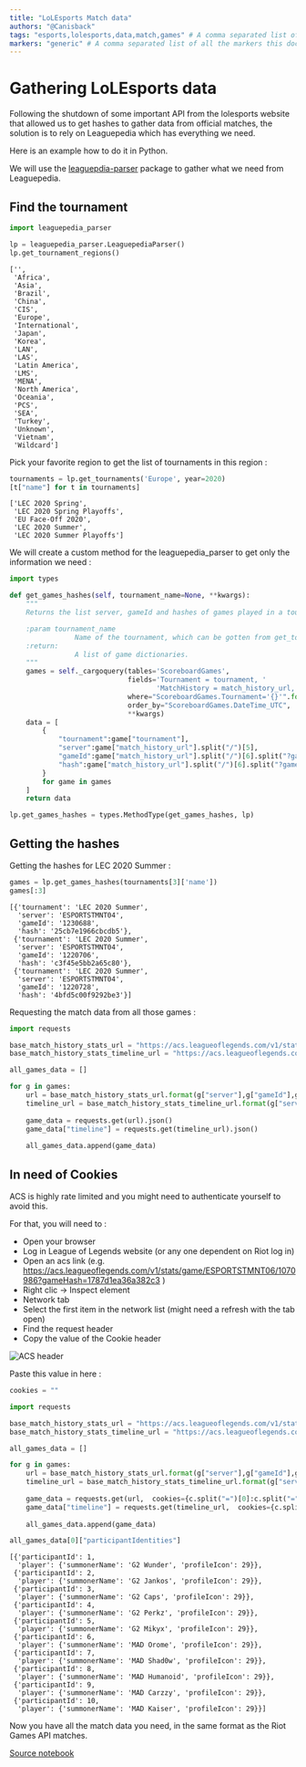 ```yaml
---
title: "LoLEsports Match data"
authors: "@Canisback" 
tags: "esports,lolesports,data,match,games" # A comma separated list of the tags this document has
markers: "generic" # A comma separated list of all the markers this document has
---
```



# Gathering LoLEsports data

Following the shutdown of some important API from the lolesports website that allowed us to get hashes to gather data from official matches, the solution is to rely on Leaguepedia which has everything we need.

Here is an example how to do it in Python.

We will use the [leaguepdia-parser](https://pypi.org/project/leaguepedia-parser/) package to gather what we need from Leaguepedia.

## Find the tournament


```python
import leaguepedia_parser

lp = leaguepedia_parser.LeaguepediaParser()
lp.get_tournament_regions()
```




    ['',
     'Africa',
     'Asia',
     'Brazil',
     'China',
     'CIS',
     'Europe',
     'International',
     'Japan',
     'Korea',
     'LAN',
     'LAS',
     'Latin America',
     'LMS',
     'MENA',
     'North America',
     'Oceania',
     'PCS',
     'SEA',
     'Turkey',
     'Unknown',
     'Vietnam',
     'Wildcard']



Pick your favorite region to get the list of tournaments in this region : 


```python
tournaments = lp.get_tournaments('Europe', year=2020)
[t["name"] for t in tournaments]
```




    ['LEC 2020 Spring',
     'LEC 2020 Spring Playoffs',
     'EU Face-Off 2020',
     'LEC 2020 Summer',
     'LEC 2020 Summer Playoffs']



We will create a custom method for the leaguepedia_parser to get only the information we need : 


```python
import types

def get_games_hashes(self, tournament_name=None, **kwargs):
    """
    Returns the list server, gameId and hashes of games played in a tournament.

    :param tournament_name
                Name of the tournament, which can be gotten from get_tournaments().
    :return:
                A list of game dictionaries.
    """
    games = self._cargoquery(tables='ScoreboardGames',
                             fields='Tournament = tournament, '
                                    'MatchHistory = match_history_url, ',
                             where="ScoreboardGames.Tournament='{}'".format(tournament_name),
                             order_by="ScoreboardGames.DateTime_UTC",
                             **kwargs)
    data = [
        {
            "tournament":game["tournament"],
            "server":game["match_history_url"].split("/")[5],
            "gameId":game["match_history_url"].split("/")[6].split("?gameHash=")[0],
            "hash":game["match_history_url"].split("/")[6].split("?gameHash=")[1],
        }
        for game in games
    ]
    return data

lp.get_games_hashes = types.MethodType(get_games_hashes, lp)
```

## Getting the hashes

Getting the hashes for LEC 2020 Summer : 


```python
games = lp.get_games_hashes(tournaments[3]['name'])
games[:3]
```




    [{'tournament': 'LEC 2020 Summer',
      'server': 'ESPORTSTMNT04',
      'gameId': '1230688',
      'hash': '25cb7e1966cbcdb5'},
     {'tournament': 'LEC 2020 Summer',
      'server': 'ESPORTSTMNT04',
      'gameId': '1220706',
      'hash': 'c3f45e5bb2a65c80'},
     {'tournament': 'LEC 2020 Summer',
      'server': 'ESPORTSTMNT04',
      'gameId': '1220728',
      'hash': '4bfd5c00f9292be3'}]



Requesting the match data from all those games : 


```python
import requests

base_match_history_stats_url = "https://acs.leagueoflegends.com/v1/stats/game/{}/{}?gameHash={}"
base_match_history_stats_timeline_url = "https://acs.leagueoflegends.com/v1/stats/game/{}/{}/timeline?gameHash={}"

all_games_data = []

for g in games:
    url = base_match_history_stats_url.format(g["server"],g["gameId"],g["hash"])
    timeline_url = base_match_history_stats_timeline_url.format(g["server"],g["gameId"],g["hash"])
    
    game_data = requests.get(url).json()
    game_data["timeline"] = requests.get(timeline_url).json()
    
    all_games_data.append(game_data)
```

## In need of Cookies

ACS is highly rate limited and you might need to authenticate yourself to avoid this.

For that, you will need to : 
 * Open your browser
 * Log in League of Legends website (or any one dependent on Riot log in)
 * Open an acs link (e.g. https://acs.leagueoflegends.com/v1/stats/game/ESPORTSTMNT06/1070986?gameHash=1787d1ea36a382c3 )
 * Right clic -> Inspect element
 * Network tab
 * Select the first item in the network list (might need a refresh with the tab open)
 * Find the request header
 * Copy the value of the Cookie header

![ACS header](https://canisback.com/images/acs.png)

Paste this value in here : 


```python
cookies = ""
```


```python
import requests

base_match_history_stats_url = "https://acs.leagueoflegends.com/v1/stats/game/{}/{}?gameHash={}"
base_match_history_stats_timeline_url = "https://acs.leagueoflegends.com/v1/stats/game/{}/{}/timeline?gameHash={}"

all_games_data = []

for g in games:
    url = base_match_history_stats_url.format(g["server"],g["gameId"],g["hash"])
    timeline_url = base_match_history_stats_timeline_url.format(g["server"],g["gameId"],g["hash"])
    
    game_data = requests.get(url,  cookies={c.split("=")[0]:c.split("=")[1] for c in cookies.split(";")}).json()
    game_data["timeline"] = requests.get(timeline_url,  cookies={c.split("=")[0]:c.split("=")[1] for c in cookies.split(";")}).json()
    
    all_games_data.append(game_data)
```


```python
all_games_data[0]["participantIdentities"]
```




    [{'participantId': 1,
      'player': {'summonerName': 'G2 Wunder', 'profileIcon': 29}},
     {'participantId': 2,
      'player': {'summonerName': 'G2 Jankos', 'profileIcon': 29}},
     {'participantId': 3,
      'player': {'summonerName': 'G2 Caps', 'profileIcon': 29}},
     {'participantId': 4,
      'player': {'summonerName': 'G2 Perkz', 'profileIcon': 29}},
     {'participantId': 5,
      'player': {'summonerName': 'G2 Mikyx', 'profileIcon': 29}},
     {'participantId': 6,
      'player': {'summonerName': 'MAD Orome', 'profileIcon': 29}},
     {'participantId': 7,
      'player': {'summonerName': 'MAD Shad0w', 'profileIcon': 29}},
     {'participantId': 8,
      'player': {'summonerName': 'MAD Humanoid', 'profileIcon': 29}},
     {'participantId': 9,
      'player': {'summonerName': 'MAD Carzzy', 'profileIcon': 29}},
     {'participantId': 10,
      'player': {'summonerName': 'MAD Kaiser', 'profileIcon': 29}}]



Now you have all the match data you need, in the same format as the Riot Games API matches.

[Source notebook](https://canisback.com/notebooks/lolesports.ipynb)